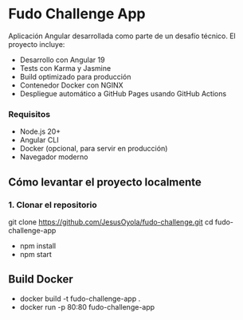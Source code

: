 # Fudo Challenge App

Aplicación Angular desarrollada como parte de un desafío técnico. El proyecto incluye:

- Desarrollo con Angular 19
- Tests con Karma y Jasmine
- Build optimizado para producción
- Contenedor Docker con NGINX
- Despliegue automático a GitHub Pages usando GitHub Actions


### Requisitos

- Node.js 20+
- Angular CLI
- Docker (opcional, para servir en producción)
- Navegador moderno

##  Cómo levantar el proyecto localmente

### 1. Clonar el repositorio


git clone https://github.com/JesusOyola/fudo-challenge.git
cd fudo-challenge-app
- npm install
- npm start

##  Build Docker

- docker build -t fudo-challenge-app .
- docker run -p 80:80 fudo-challenge-app